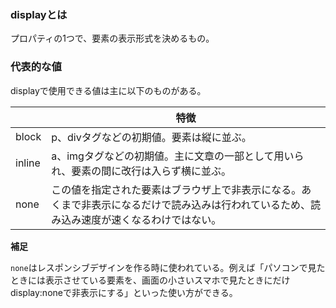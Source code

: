 ### displayとは

プロパティの1つで、要素の表示形式を決めるもの。

### 代表的な値

displayで使用できる値は主に以下のものがある。

||特徴|
|-|-|
|block|p、divタグなどの初期値。要素は縦に並ぶ。|
|inline|a、imgタグなどの初期値。主に文章の一部として用いられ、要素の間に改行は入らず横に並ぶ。|
|none|この値を指定された要素はブラウザ上で非表示になる。あくまで非表示になるだけで読み込みは行われているため、読み込み速度が速くなるわけではない。|

**補足**

`none`はレスポンシブデザインを作る時に使われている。例えば「パソコンで見たときには表示させている要素を、画面の小さいスマホで見たときにだけdisplay:noneで非表示にする」といった使い方ができる。
